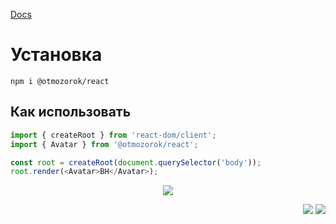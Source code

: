 [Docs](https://otmozorok.github.io/ui/)

# Установка

```shell
npm i @otmozorok/react
```

## Как использовать

```js
import { createRoot } from 'react-dom/client';
import { Avatar } from '@otmozorok/react';

const root = createRoot(document.querySelector('body'));
root.render(<Avatar>BH</Avatar>);
```
<p align="center" ><img src="https://media3.giphy.com/media/v1.Y2lkPTc5MGI3NjExcXNkdXJ0eXpwZGZvY3g4cDdteDMzeHNkdHlsbGFqdHIxNzB3MmNxdSZlcD12MV9pbnRlcm5hbF9naWZfYnlfaWQmY3Q9cw/4Fks72qQUvOWUaXcyn/giphy.gif" /></p>

<p align="right" >
  <a href="https://www.npmjs.com/package/@otmozorok/react"><img src="https://img.shields.io/npm/v/@otmozorok/react.svg?style=flat&label=%40otmozorok%2Freact" /></a>
  <a href="https://github.com/otmozorok/ui/blob/main/LICENSE.md"><img src="https://img.shields.io/badge/license-MIT-blue.svg" /></a>
</p>